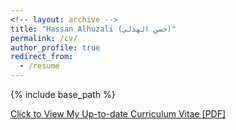 ```yaml
---
<!-- layout: archive -->
title: "Hassan Alhuzali (حسن الهذلي)"
permalink: /cv/
author_profile: true
redirect_from:
  - /resume
---
```


{% include base_path %}

[Click to View My Up-to-date Curriculum Vitae [PDF]](https://github.com/hasanhuz/hasanhuz.github.io/blob/master/files/CV.pdf)

<!-- <embed src="https://github.com/hasanhuz/hasanhuz.github.io/blob/master/files/2018_Nov_Alhuzali_academic_cv.pdf" width="650" height="1800" type='application/pdf'> -->
